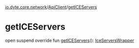 [io.dyte.core.network](../index.md)/[ApiClient](index.md)/[getICEServers](get-i-c-e-servers.md)

# getICEServers


open suspend override fun [getICEServers](get-i-c-e-servers.md)(): [IceServersWrapper](../../com.dyte.mobilecorekmm.network.models/-ice-servers-wrapper/index.md)
